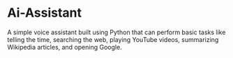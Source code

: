# Ai-Assistant
A simple voice assistant built using Python that can perform basic tasks like telling the time, searching the web, playing YouTube videos, summarizing Wikipedia articles, and opening Google.
